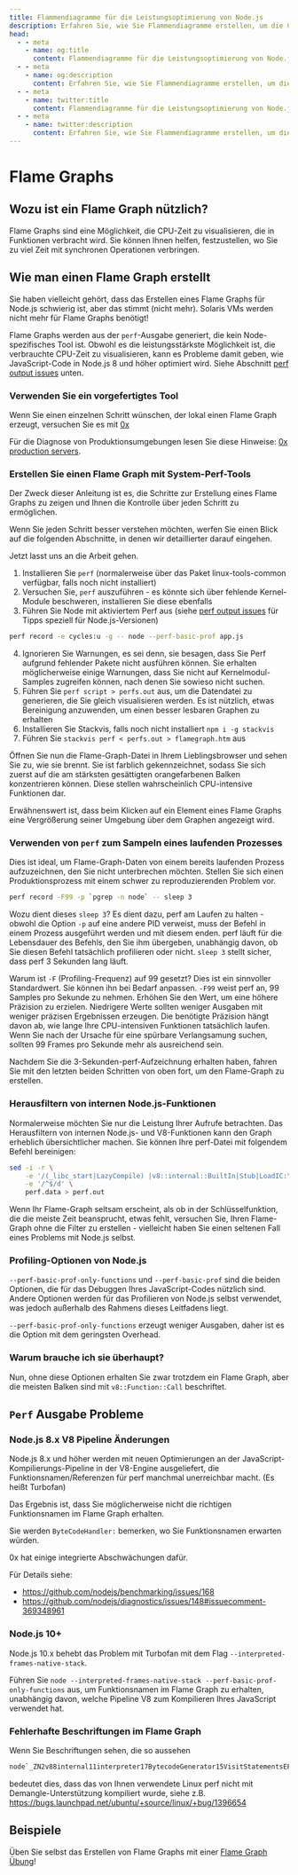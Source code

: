 ```yaml
---
title: Flammendiagramme für die Leistungsoptimierung von Node.js
description: Erfahren Sie, wie Sie Flammendiagramme erstellen, um die CPU-Zeit, die in Funktionen aufgewendet wird, zu visualisieren und die Leistung von Node.js zu optimieren.
head:
  - - meta
    - name: og:title
      content: Flammendiagramme für die Leistungsoptimierung von Node.js | Node.js - iDoc.dev
  - - meta
    - name: og:description
      content: Erfahren Sie, wie Sie Flammendiagramme erstellen, um die CPU-Zeit, die in Funktionen aufgewendet wird, zu visualisieren und die Leistung von Node.js zu optimieren.
  - - meta
    - name: twitter:title
      content: Flammendiagramme für die Leistungsoptimierung von Node.js | Node.js - iDoc.dev
  - - meta
    - name: twitter:description
      content: Erfahren Sie, wie Sie Flammendiagramme erstellen, um die CPU-Zeit, die in Funktionen aufgewendet wird, zu visualisieren und die Leistung von Node.js zu optimieren.
---
```



# Flame Graphs

## Wozu ist ein Flame Graph nützlich?

Flame Graphs sind eine Möglichkeit, die CPU-Zeit zu visualisieren, die in Funktionen verbracht wird. Sie können Ihnen helfen, festzustellen, wo Sie zu viel Zeit mit synchronen Operationen verbringen.

## Wie man einen Flame Graph erstellt

Sie haben vielleicht gehört, dass das Erstellen eines Flame Graphs für Node.js schwierig ist, aber das stimmt (nicht mehr). Solaris VMs werden nicht mehr für Flame Graphs benötigt!

Flame Graphs werden aus der `perf`-Ausgabe generiert, die kein Node-spezifisches Tool ist. Obwohl es die leistungsstärkste Möglichkeit ist, die verbrauchte CPU-Zeit zu visualisieren, kann es Probleme damit geben, wie JavaScript-Code in Node.js 8 und höher optimiert wird. Siehe Abschnitt [perf output issues](#perf-output-issues) unten.

### Verwenden Sie ein vorgefertigtes Tool
Wenn Sie einen einzelnen Schritt wünschen, der lokal einen Flame Graph erzeugt, versuchen Sie es mit [0x](https://www.npmjs.com/package/0x)

Für die Diagnose von Produktionsumgebungen lesen Sie diese Hinweise: [0x production servers](https://github.com/davidmarkclements/0x/blob/master/docs/production-servers.md).

### Erstellen Sie einen Flame Graph mit System-Perf-Tools
Der Zweck dieser Anleitung ist es, die Schritte zur Erstellung eines Flame Graphs zu zeigen und Ihnen die Kontrolle über jeden Schritt zu ermöglichen.

Wenn Sie jeden Schritt besser verstehen möchten, werfen Sie einen Blick auf die folgenden Abschnitte, in denen wir detaillierter darauf eingehen.

Jetzt lasst uns an die Arbeit gehen.

1. Installieren Sie `perf` (normalerweise über das Paket linux-tools-common verfügbar, falls noch nicht installiert)
2. Versuchen Sie, `perf` auszuführen - es könnte sich über fehlende Kernel-Module beschweren, installieren Sie diese ebenfalls
3. Führen Sie Node mit aktiviertem Perf aus (siehe [perf output issues](#perf-output-issues) für Tipps speziell für Node.js-Versionen)
```bash
perf record -e cycles:u -g -- node --perf-basic-prof app.js
```
4. Ignorieren Sie Warnungen, es sei denn, sie besagen, dass Sie Perf aufgrund fehlender Pakete nicht ausführen können. Sie erhalten möglicherweise einige Warnungen, dass Sie nicht auf Kernelmodul-Samples zugreifen können, nach denen Sie sowieso nicht suchen.
5. Führen Sie `perf script > perfs.out` aus, um die Datendatei zu generieren, die Sie gleich visualisieren werden. Es ist nützlich, etwas Bereinigung anzuwenden, um einen besser lesbaren Graphen zu erhalten
6. Installieren Sie Stackvis, falls noch nicht installiert `npm i -g stackvis`
7. Führen Sie `stackvis perf < perfs.out > flamegraph.htm` aus

Öffnen Sie nun die Flame-Graph-Datei in Ihrem Lieblingsbrowser und sehen Sie zu, wie sie brennt. Sie ist farblich gekennzeichnet, sodass Sie sich zuerst auf die am stärksten gesättigten orangefarbenen Balken konzentrieren können. Diese stellen wahrscheinlich CPU-intensive Funktionen dar.

Erwähnenswert ist, dass beim Klicken auf ein Element eines Flame Graphs eine Vergrößerung seiner Umgebung über dem Graphen angezeigt wird.


### Verwenden von `perf` zum Sampeln eines laufenden Prozesses

Dies ist ideal, um Flame-Graph-Daten von einem bereits laufenden Prozess aufzuzeichnen, den Sie nicht unterbrechen möchten. Stellen Sie sich einen Produktionsprozess mit einem schwer zu reproduzierenden Problem vor.

```bash
perf record -F99 -p `pgrep -n node` -- sleep 3
```

Wozu dient dieses `sleep 3`? Es dient dazu, perf am Laufen zu halten - obwohl die Option `-p` auf eine andere PID verweist, muss der Befehl in einem Prozess ausgeführt werden und mit diesem enden. perf läuft für die Lebensdauer des Befehls, den Sie ihm übergeben, unabhängig davon, ob Sie diesen Befehl tatsächlich profilieren oder nicht. `sleep 3` stellt sicher, dass perf 3 Sekunden lang läuft.

Warum ist `-F` (Profiling-Frequenz) auf 99 gesetzt? Dies ist ein sinnvoller Standardwert. Sie können ihn bei Bedarf anpassen. `-F99` weist perf an, 99 Samples pro Sekunde zu nehmen. Erhöhen Sie den Wert, um eine höhere Präzision zu erzielen. Niedrigere Werte sollten weniger Ausgaben mit weniger präzisen Ergebnissen erzeugen. Die benötigte Präzision hängt davon ab, wie lange Ihre CPU-intensiven Funktionen tatsächlich laufen. Wenn Sie nach der Ursache für eine spürbare Verlangsamung suchen, sollten 99 Frames pro Sekunde mehr als ausreichend sein.

Nachdem Sie die 3-Sekunden-perf-Aufzeichnung erhalten haben, fahren Sie mit den letzten beiden Schritten von oben fort, um den Flame-Graph zu erstellen.

### Herausfiltern von internen Node.js-Funktionen

Normalerweise möchten Sie nur die Leistung Ihrer Aufrufe betrachten. Das Herausfiltern von internen Node.js- und V8-Funktionen kann den Graph erheblich übersichtlicher machen. Sie können Ihre perf-Datei mit folgendem Befehl bereinigen:

```bash
sed -i -r \
    -e '/(_libc_start|LazyCompile) |v8::internal::BuiltIn|Stub|LoadIC:\\[\\[' \
    -e '/^$/d' \
    perf.data > perf.out
```

Wenn Ihr Flame-Graph seltsam erscheint, als ob in der Schlüsselfunktion, die die meiste Zeit beansprucht, etwas fehlt, versuchen Sie, Ihren Flame-Graph ohne die Filter zu erstellen - vielleicht haben Sie einen seltenen Fall eines Problems mit Node.js selbst.

### Profiling-Optionen von Node.js

`--perf-basic-prof-only-functions` und `--perf-basic-prof` sind die beiden Optionen, die für das Debuggen Ihres JavaScript-Codes nützlich sind. Andere Optionen werden für das Profilieren von Node.js selbst verwendet, was jedoch außerhalb des Rahmens dieses Leitfadens liegt.

`--perf-basic-prof-only-functions` erzeugt weniger Ausgaben, daher ist es die Option mit dem geringsten Overhead.


### Warum brauche ich sie überhaupt?

Nun, ohne diese Optionen erhalten Sie zwar trotzdem ein Flame Graph, aber die meisten Balken sind mit `v8::Function::Call` beschriftet.

## `Perf` Ausgabe Probleme

### Node.js 8.x V8 Pipeline Änderungen

Node.js 8.x und höher werden mit neuen Optimierungen an der JavaScript-Kompilierungs-Pipeline in der V8-Engine ausgeliefert, die Funktionsnamen/Referenzen für perf manchmal unerreichbar macht. (Es heißt Turbofan)

Das Ergebnis ist, dass Sie möglicherweise nicht die richtigen Funktionsnamen im Flame Graph erhalten.

Sie werden `ByteCodeHandler:` bemerken, wo Sie Funktionsnamen erwarten würden.

0x hat einige integrierte Abschwächungen dafür.

Für Details siehe:
- <https://github.com/nodejs/benchmarking/issues/168>
- <https://github.com/nodejs/diagnostics/issues/148#issuecomment-369348961>

### Node.js 10+

Node.js 10.x behebt das Problem mit Turbofan mit dem Flag `--interpreted-frames-native-stack`.

Führen Sie `node --interpreted-frames-native-stack --perf-basic-prof-only-functions` aus, um Funktionsnamen im Flame Graph zu erhalten, unabhängig davon, welche Pipeline V8 zum Kompilieren Ihres JavaScript verwendet hat.

### Fehlerhafte Beschriftungen im Flame Graph

Wenn Sie Beschriftungen sehen, die so aussehen

```bash
node`_ZN2v88internal11interpreter17BytecodeGenerator15VisitStatementsEPMS0_8Zone
```

bedeutet dies, dass das von Ihnen verwendete Linux perf nicht mit Demangle-Unterstützung kompiliert wurde, siehe z.B. <https://bugs.launchpad.net/ubuntu/+source/linux/+bug/1396654>

## Beispiele

Üben Sie selbst das Erstellen von Flame Graphs mit einer [Flame Graph Übung](https://github.com/naugtur/node-example-flamegraph)!

